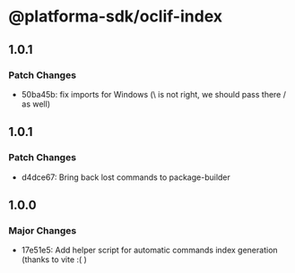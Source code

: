 # @platforma-sdk/oclif-index

## 1.0.1

### Patch Changes

- 50ba45b: fix imports for Windows (\ is not right, we should pass there / as well)

## 1.0.1

### Patch Changes

- d4dce67: Bring back lost commands to package-builder

## 1.0.0

### Major Changes

- 17e51e5: Add helper script for automatic commands index generation (thanks to vite :( )
